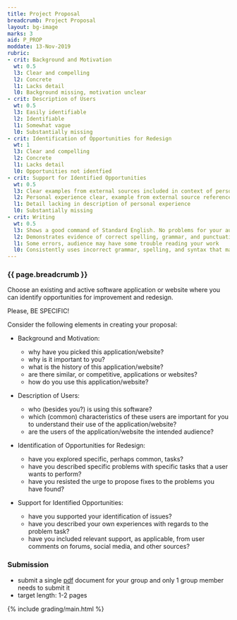 ```yaml
---
title: Project Proposal
breadcrumb: Project Proposal
layout: bg-image
marks: 3
aid: P_PROP
moddate: 13-Nov-2019
rubric:
- crit: Background and Motivation
  wt: 0.5
  l3: Clear and compelling
  l2: Concrete
  l1: Lacks detail
  l0: Background missing, motivation unclear
- crit: Description of Users
  wt: 0.5
  l3: Easily identifiable
  l2: Identifiable
  l1: Somewhat vague
  l0: Substantially missing
- crit: Identification of Opportunities for Redesign
  wt: 1
  l3: Clear and compelling
  l2: Concrete
  l1: Lacks detail
  l0: Opportunities not identfied
- crit: Support for Identified Opportunities
  wt: 0.5
  l3: Clear examples from external sources included in context of personal experience
  l2: Personal experience clear, example from external source referenced
  l1: Detail lacking in description of personal experience
  l0: Substantially missing
- crit: Writing
  wt: 0.5
  l3: Shows a good command of Standard English. No problems for your audience
  l2: Demonstrates evidence of correct spelling, grammar, and punctuation. Audience will have little trouble reading your work
  l1: Some errors, audience may have some trouble reading your work
  l0: Consistently uses incorrect grammar, spelling, and syntax that makes it difficult for others to follow
---
```


### {{ page.breadcrumb }}

Choose an existing and active software application or website where
you can identify opportunities for improvement and redesign.

Please, BE SPECIFIC!

Consider the following elements in creating your proposal:

* Background and Motivation:
  - why have you picked this application/website?
  - why is it important to you?
  - what is the history of this application/website?
  - are there similar, or competitive, applications or websites?
  - how do you use this application/website?

* Description of Users:
  - who (besides you?) is using this software?
  - which (common) characteristics of these users are important for you to understand their use of the application/website?
  - are the users of the application/website the intended audience?

* Identification of Opportunities for Redesign:
  - have you explored specific, perhaps common, tasks?
  - have you described specific problems with specific tasks that a user wants to perform?
  - have you resisted the urge to propose fixes to the problems you have found?

* Support for Identified Opportunities:
  - have you supported your identification of issues?
  - have you described your own experiences with regards to the problem task?
  - have you included relevant support, as applicable, from user comments on forums, social media, and other sources?

### Submission

* submit a single [pdf](https://en.wikipedia.org/wiki/PDF) document for your group and only 1 group member needs to submit it
* target length: 1-2 pages

{% include grading/main.html %}
